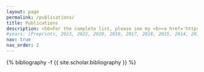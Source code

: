 ```yaml
---
layout: page
permalink: /publications/
title: Publications
description: <h6>For the complete list, please see my <b><a href='https://scholar.google.com/citations?user=_6s7U6IAAAAJ&hl=en'>Google Scholar Profile</a></b>.</h6>
#years: [Preprints, 2023, 2022, 2020, 2018, 2017, 2016, 2015, 2014, 2013, 2012, 2011, 2009, Thesis] #, 1967, 1956, 1950, 1935, 1905]
nav: true
nav_order: 2
---
```

<!-- _pages/publications.md -->
<div class="publications">

{% bibliography -f {{ site.scholar.bibliography }} %}

</div>
